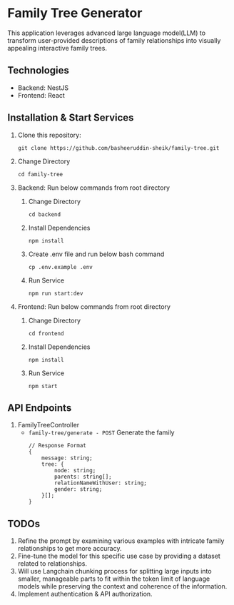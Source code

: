 # Family Tree Generator

This application leverages advanced large language model(LLM) to transform user-provided descriptions of family relationships into visually appealing interactive family trees.


## Technologies
* Backend: NestJS
* Frontend: React


## Installation & Start Services
1. Clone this repository:
   ```
   git clone https://github.com/basheeruddin-sheik/family-tree.git
   ```
2. Change Directory
    ```
    cd family-tree
    ```
3. Backend: Run below commands from root directory
    1. Change Directory
        ```
        cd backend
        ```
    2. Install Dependencies
        ```
        npm install
        ```
    3. Create .env file and run below bash command
        ```
        cp .env.example .env
        ``` 
    4. Run Service
        ```
        npm run start:dev
        ```

4. Frontend: Run below commands from root directory
    1. Change Directory
        ```
        cd frontend
        ```
    2. Install Dependencies
        ```
        npm install
        ```
    3. Run Service
        ```
        npm start
        ```

## API Endpoints
1. FamilyTreeController
    * ```family-tree/generate - POST``` Generate the family
        ```
        // Response Format
        {
            message: string;
            tree: {
                node: string;
                parents: string[];
                relationNameWithUser: string;
                gender: string;
            }[];
        }
        ```

## TODOs
1. Refine the prompt by examining various examples with intricate family relationships to get more accuracy.
2. Fine-tune the model for this specific use case by providing a dataset related to relationships.
3. Will use Langchain chunking process for splitting large inputs into smaller, manageable parts to fit within the token limit of language models while preserving the context and coherence of the information.
4. Implement authentication & API authorization.